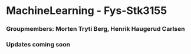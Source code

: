 # MachineLearning - Fys-Stk3155

### Groupmembers: Morten Tryti Berg, Henrik Haugerud Carlsen

### Updates coming soon
